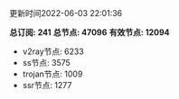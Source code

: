 更新时间2022-06-03 22:01:36

**总订阅: 241**
**总节点: 47096**
**有效节点: 12094**
- v2ray节点: 6233
- ss节点: 3575
- trojan节点: 1009
- ssr节点: 1277
